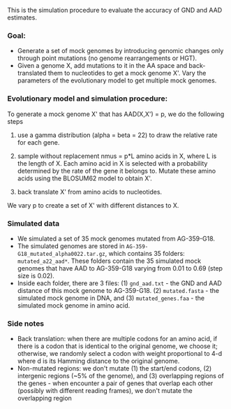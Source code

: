 This is the simulation procedure to evaluate the accuracy of GND and AAD estimates. 

### Goal: 
* Generate a set of mock genomes by introducing genomic changes only through point mutations (no genome rearrangements or HGT).  
* Given a genome X, add mutations to it in the AA space and back-translated them to nucleotides to get a mock genome X'. Vary the parameters of the evolutionary model to get multiple mock genomes.

### Evolutionary model and simulation procedure: 
To generate a mock genome X' that has AAD(X,X') = p, we do the following steps
  1. use a gamma distribution (alpha = beta = 22) to draw the relative rate for each gene. 
  
  2. sample without replacement nmus = p\*L amino acids in X, where L is the length of X. Each amino acid in X is selected with a probability determined by the rate of the gene it belongs to. Mutate these amino acids using the BLOSUM62 model to obtain X'.  
  
  3. back translate X' from amino acids to nucleotides. 
  
We vary p to create a set of X' with different distances to X.

### Simulated data
  * We simulated a set of 35 mock genomes mutated from AG-359-G18. 
  * The simulated genomes are stored in ```AG-359-G18_mutated_alpha0022.tar.gz```, which contains 35 folders: ```mutated_a22_aad*```. These folders contain the 35 simulated mock genomes that have AAD to AG-359-G18 varying from 0.01 to 0.69 (step size is 0.02).
  * Inside each folder, there are 3 files: (1) ```gnd_aad.txt``` - the GND and AAD distance of this mock genome to AG-359-G18. (2) ```mutated.fasta``` - the simulated mock genome in DNA, and (3) ```mutated_genes.faa``` - the simulated mock genome in amino acid.

### Side notes  
  * Back translation: when there are multiple codons for an amino acid, if there is a codon that is identical to the original genome, we choose it; otherwise, we randomly select a codon with weight proportional to 4-d where d is its Hamming distance to the original genome. 
  * Non-mutated regions: we don't mutate (1) the start/end codons, (2) intergenic regions (~5% of the genome), and (3) overlapping regions of the genes - when encounter a pair of genes that overlap each other (possibly with different reading frames), we don't mutate the overlapping region
